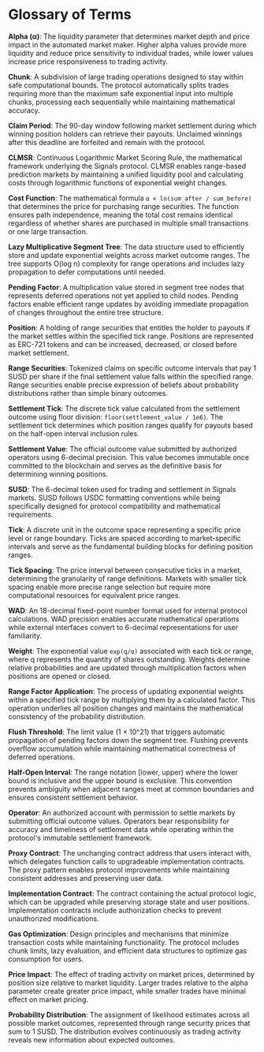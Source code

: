 # Glossary of Terms

**Alpha (α)**: The liquidity parameter that determines market depth and price impact in the automated market maker. Higher alpha values provide more liquidity and reduce price sensitivity to individual trades, while lower values increase price responsiveness to trading activity.

**Chunk**: A subdivision of large trading operations designed to stay within safe computational bounds. The protocol automatically splits trades requiring more than the maximum safe exponential input into multiple chunks, processing each sequentially while maintaining mathematical accuracy.

**Claim Period**: The 90-day window following market settlement during which winning position holders can retrieve their payouts. Unclaimed winnings after this deadline are forfeited and remain with the protocol.

**CLMSR**: Continuous Logarithmic Market Scoring Rule, the mathematical framework underlying the Signals protocol. CLMSR enables range-based prediction markets by maintaining a unified liquidity pool and calculating costs through logarithmic functions of exponential weight changes.

**Cost Function**: The mathematical formula `α × ln(sum_after / sum_before)` that determines the price for purchasing range securities. The function ensures path independence, meaning the total cost remains identical regardless of whether shares are purchased in multiple small transactions or one large transaction.

**Lazy Multiplicative Segment Tree**: The data structure used to efficiently store and update exponential weights across market outcome ranges. The tree supports O(log n) complexity for range operations and includes lazy propagation to defer computations until needed.

**Pending Factor**: A multiplication value stored in segment tree nodes that represents deferred operations not yet applied to child nodes. Pending factors enable efficient range updates by avoiding immediate propagation of changes throughout the entire tree structure.

**Position**: A holding of range securities that entitles the holder to payouts if the market settles within the specified tick range. Positions are represented as ERC-721 tokens and can be increased, decreased, or closed before market settlement.

**Range Securities**: Tokenized claims on specific outcome intervals that pay 1 SUSD per share if the final settlement value falls within the specified range. Range securities enable precise expression of beliefs about probability distributions rather than simple binary outcomes.

**Settlement Tick**: The discrete tick value calculated from the settlement outcome using floor division: `floor(settlement_value / 1e6)`. The settlement tick determines which position ranges qualify for payouts based on the half-open interval inclusion rules.

**Settlement Value**: The official outcome value submitted by authorized operators using 6-decimal precision. This value becomes immutable once committed to the blockchain and serves as the definitive basis for determining winning positions.

**SUSD**: The 6-decimal token used for trading and settlement in Signals markets. SUSD follows USDC formatting conventions while being specifically designed for protocol compatibility and mathematical requirements.

**Tick**: A discrete unit in the outcome space representing a specific price level or range boundary. Ticks are spaced according to market-specific intervals and serve as the fundamental building blocks for defining position ranges.

**Tick Spacing**: The price interval between consecutive ticks in a market, determining the granularity of range definitions. Markets with smaller tick spacing enable more precise range selection but require more computational resources for equivalent price ranges.

**WAD**: An 18-decimal fixed-point number format used for internal protocol calculations. WAD precision enables accurate mathematical operations while external interfaces convert to 6-decimal representations for user familiarity.

**Weight**: The exponential value `exp(q/α)` associated with each tick or range, where q represents the quantity of shares outstanding. Weights determine relative probabilities and are updated through multiplication factors when positions are opened or closed.

**Range Factor Application**: The process of updating exponential weights within a specified tick range by multiplying them by a calculated factor. This operation underlies all position changes and maintains the mathematical consistency of the probability distribution.

**Flush Threshold**: The limit value (1 × 10^21) that triggers automatic propagation of pending factors down the segment tree. Flushing prevents overflow accumulation while maintaining mathematical correctness of deferred operations.

**Half-Open Interval**: The range notation [lower, upper) where the lower bound is inclusive and the upper bound is exclusive. This convention prevents ambiguity when adjacent ranges meet at common boundaries and ensures consistent settlement behavior.

**Operator**: An authorized account with permission to settle markets by submitting official outcome values. Operators bear responsibility for accuracy and timeliness of settlement data while operating within the protocol's immutable settlement framework.

**Proxy Contract**: The unchanging contract address that users interact with, which delegates function calls to upgradeable implementation contracts. The proxy pattern enables protocol improvements while maintaining consistent addresses and preserving user data.

**Implementation Contract**: The contract containing the actual protocol logic, which can be upgraded while preserving storage state and user positions. Implementation contracts include authorization checks to prevent unauthorized modifications.

**Gas Optimization**: Design principles and mechanisms that minimize transaction costs while maintaining functionality. The protocol includes chunk limits, lazy evaluation, and efficient data structures to optimize gas consumption for users.

**Price Impact**: The effect of trading activity on market prices, determined by position size relative to market liquidity. Larger trades relative to the alpha parameter create greater price impact, while smaller trades have minimal effect on market pricing.

**Probability Distribution**: The assignment of likelihood estimates across all possible market outcomes, represented through range security prices that sum to 1 SUSD. The distribution evolves continuously as trading activity reveals new information about expected outcomes.
